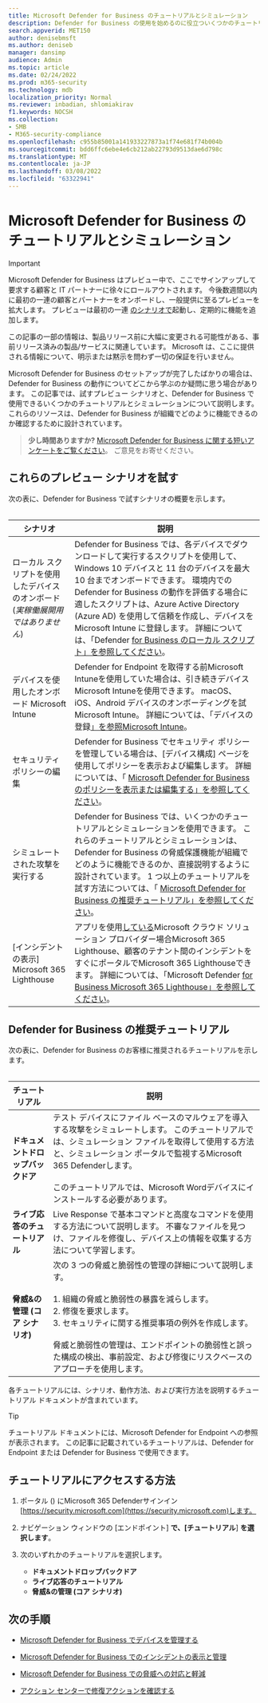 ```yaml
---
title: Microsoft Defender for Business のチュートリアルとシミュレーション
description: Defender for Business の使用を始めるのに役立ついくつかのチュートリアルについて説明します。
search.appverid: MET150
author: denisebmsft
ms.author: deniseb
manager: dansimp
audience: Admin
ms.topic: article
ms.date: 02/24/2022
ms.prod: m365-security
ms.technology: mdb
localization_priority: Normal
ms.reviewer: inbadian, shlomiakirav
f1.keywords: NOCSH
ms.collection:
- SMB
- M365-security-compliance
ms.openlocfilehash: c955b85001a141933227873a1f74e681f74b004b
ms.sourcegitcommit: bdd6ffc6ebe4e6cb212ab22793d9513dae6d798c
ms.translationtype: MT
ms.contentlocale: ja-JP
ms.lasthandoff: 03/08/2022
ms.locfileid: "63322941"
---
```

# <a name="tutorials-and-simulations-in-microsoft-defender-for-business"></a>Microsoft Defender for Business のチュートリアルとシミュレーション

> [!IMPORTANT]
> Microsoft Defender for Business はプレビュー中で、ここでサインアップして要求する顧客と IT パートナーに徐[](https://aka.ms/mdb-preview)々にロールアウトされます。 今後数週間以内に最初の一連の顧客とパートナーをオンボードし、一般提供に至るプレビューを拡大します。 プレビューは最初の一連 [のシナリオで](#try-these-preview-scenarios)起動し、定期的に機能を追加します。
> 
> この記事の一部の情報は、製品リリース前に大幅に変更される可能性がある、事前リリース済みの製品/サービスに関連しています。 Microsoft は、ここに提供される情報について、明示または黙示を問わず一切の保証を行いません。 

Microsoft Defender for Business のセットアップが完了したばかりの場合は、Defender for Business の動作についてどこから学ぶのか疑問に思う場合があります。 この記事では、試すプレビュー シナリオと、Defender for Business で使用できるいくつかのチュートリアルとシミュレーションについて説明します。 これらのリソースは、Defender for Business が組織でどのように機能できるのか確認するために設計されています。

>
> **少し時間ありますか?**
> <a href="https://microsoft.qualtrics.com/jfe/form/SV_0JPjTPHGEWTQr4y" target="_blank">Microsoft Defender for Business に関する短いアンケートをご覧ください</a>。 ご意見をお寄せください。
>

## <a name="try-these-preview-scenarios"></a>これらのプレビュー シナリオを試す

次の表に、Defender for Business で試すシナリオの概要を示します。 
<br/><br/>


| シナリオ  | 説明  |
|---------|---------|
| ローカル スクリプトを使用したデバイスのオンボード <br/>(*実稼働展開用ではありません*)     | Defender for Business では、各デバイスでダウンロードして実行するスクリプトを使用して、Windows 10 デバイスと 11 台のデバイスを最大 10 台までオンボードできます。 環境内での Defender for Business の動作を評価する場合に適したスクリプトは、Azure Active Directory (Azure AD) を使用して信頼を作成し、デバイスを Microsoft Intune に登録します。 詳細については、「Defender [for Business のローカル スクリプト」を参照してください](mdb-onboard-devices.md#local-script-in-defender-for-business)。         |
| デバイスを使用したオンボード Microsoft Intune     | Defender for Endpoint を取得する前Microsoft Intuneを使用していた場合は、引き続きデバイスMicrosoft Intuneを使用できます。 macOS、iOS、Android デバイスのオンボーディングを試Microsoft Intune。 詳細については、「デバイスの登録[」を参照Microsoft Intune](/mem/intune/enrollment/device-enrollment)。        |
| セキュリティ ポリシーの編集     | Defender for Business でセキュリティ ポリシーを管理している場合は、[デバイス構成] ページを使用してポリシーを表示および編集します。 詳細については、「 [Microsoft Defender for Business のポリシーを表示または編集する」を参照してください](mdb-view-edit-policies.md)。        |
| シミュレートされた攻撃を実行する   | Defender for Business では、いくつかのチュートリアルとシミュレーションを使用できます。 これらのチュートリアルとシミュレーションは、Defender for Business の脅威保護機能が組織でどのように機能できるのか、直接説明するように設計されています。 1 つ以上のチュートリアルを試す方法については、「 [Microsoft Defender for Business の推奨チュートリアル」を参照してください](#recommended-tutorials-for-defender-for-business)。         |
| [インシデントの表示] Microsoft 365 Lighthouse     | アプリを使用[している](/partner-center/enrolling-in-the-csp-program)Microsoft クラウド ソリューション プロバイダー場合Microsoft 365 Lighthouse、顧客のテナント間のインシデントをすぐにポータルでMicrosoft 365 Lighthouseできます。 詳細については、「Microsoft Defender [for Business Microsoft 365 Lighthouse」を参照してください](mdb-lighthouse-integration.md)。       |


## <a name="recommended-tutorials-for-defender-for-business"></a>Defender for Business の推奨チュートリアル

次の表に、Defender for Business のお客様に推奨されるチュートリアルを示します。
<br/><br/>


| チュートリアル  | 説明  |
|---------|---------|
| **ドキュメントドロップバックドア**     | テスト デバイスにファイル ベースのマルウェアを導入する攻撃をシミュレートします。 このチュートリアルでは、シミュレーション ファイルを取得して使用する方法と、シミュレーション ポータルで監視するMicrosoft 365 Defenderします。 <br/><br/>このチュートリアルでは、Microsoft Wordデバイスにインストールする必要があります。   |
| **ライブ応答のチュートリアル**     | Live Response で基本コマンドと高度なコマンドを使用する方法について説明します。 不審なファイルを見つけ、ファイルを修復し、デバイス上の情報を収集する方法について学習します。   |
| **脅威&の管理 (コア シナリオ)**     | 次の 3 つの脅威と脆弱性の管理の詳細について説明します。 <br/><br/>1. 組織の脅威と脆弱性の暴露を減らします。 <br/>2. 修復を要求します。 <br/>3. セキュリティに関する推奨事項の例外を作成します。 <br/><br/> 脅威と脆弱性の管理は、エンドポイントの脆弱性と誤った構成の検出、事前設定、および修復にリスクベースのアプローチを使用します。      |

各チュートリアルには、シナリオ、動作方法、および実行方法を説明するチュートリアル ドキュメントが含まれています。

> [!TIP]
> チュートリアル ドキュメントには、Microsoft Defender for Endpoint への参照が表示されます。 この記事に記載されているチュートリアルは、Defender for Endpoint または Defender for Business で使用できます。

## <a name="how-to-access-the-tutorials"></a>チュートリアルにアクセスする方法

1. ポータル () にMicrosoft 365 Defenderサインイン[https://security.microsoft.com](https://security.microsoft.com)します。

2. ナビゲーション ウィンドウの [エンドポイント] **で、[チュートリアル**] **を選択します**。

3. 次のいずれかのチュートリアルを選択します。

   - **ドキュメントドロップバックドア**
   - **ライブ応答のチュートリアル**
   - **脅威&の管理 (コア シナリオ)**

## <a name="next-steps"></a>次の手順

- [Microsoft Defender for Business でデバイスを管理する](mdb-manage-devices.md)

- [Microsoft Defender for Business でのインシデントの表示と管理](mdb-view-manage-incidents.md)

- [Microsoft Defender for Business での脅威への対応と軽減](mdb-respond-mitigate-threats.md)

- [アクション センターで修復アクションを確認する](mdb-review-remediation-actions.md)